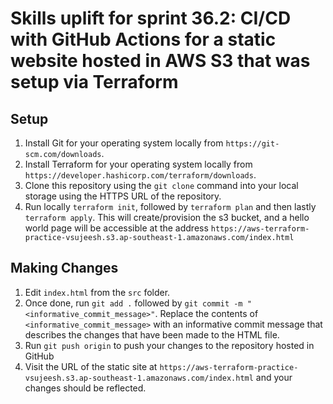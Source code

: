 # Skills uplift for sprint 36.2: CI/CD with GitHub Actions for a static website hosted in AWS S3 that was setup via Terraform

##  Setup
1. Install Git for your operating system locally from `https://git-scm.com/downloads`.
2. Install Terraform for your operating system locally from `https://developer.hashicorp.com/terraform/downloads`.
3. Clone this repository using the `git clone` command into your local storage using the HTTPS URL of the repository.
4. Run locally `terraform init`, followed by `terraform plan` and then lastly `terraform apply`. This will create/provision the s3 bucket, and a hello world page will be accessible at the address `https://aws-terraform-practice-vsujeesh.s3.ap-southeast-1.amazonaws.com/index.html`

##  Making Changes
1. Edit `index.html` from the `src` folder. 
2. Once done, run `git add .` followed by `git commit -m "<informative_commit_message>"`. Replace the contents of `<informative_commit_message>` with an informative commit message that describes the changes that have been made to the HTML file.
3. Run `git push origin` to push your changes to the repository hosted in GitHub
4. Visit the URL of the static site at `https://aws-terraform-practice-vsujeesh.s3.ap-southeast-1.amazonaws.com/index.html` and your changes should be reflected.
